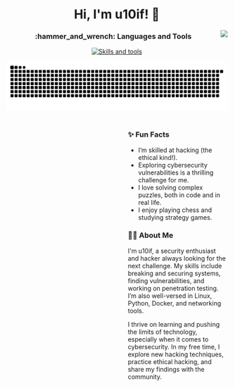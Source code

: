 

<h1 align="center">Hi, I'm u10if! 👋 </h1>
<img align="right" src="https://visitor-badge.laobi.icu/badge?page_id=pavlo_bondarenko_visitor_badge_simple&left_color=royalblue&right_color=black"  />

<h3 align="center">:hammer_and_wrench: Languages and Tools</h3>

<p align="center">
  <a href="https://skillicons.dev">
    <img src="https://skillicons.dev/icons?i=aws,azure,cpp,cmake,docker,git,github,js,linux,postgres,py,dotnet,unreal,pycharm" alt="Skills and tools"/>
  </a>
</p>


![GitHub Snake](https://github.com/OfficialCodeVoyage/OfficialCodeVoyage/blob/6df7b29dd8219f717a53420721b40af395f5e4b0/github-snake-dark.svg)


<div style="display: flex; justify-content: space-between; align-items: flex-start; margin-top: 20px;">
    <!-- Left Column: Metrics -->
    <div style="flex: 1; max-width: 45%;">
    </div>


  <div style="flex: 1; max-width: 45%; text-align: left; margin-left: 20px;">

<h3>✨ Fun Facts</h3>
        <ul>
            <li>I’m skilled at hacking (the ethical kind!).</li>
            <li>Exploring cybersecurity vulnerabilities is a thrilling challenge for me.</li>
            <li>I love solving complex puzzles, both in code and in real life.</li>
            <li>I enjoy playing chess and studying strategy games.</li>
        </ul>
        
  <h3>🧑‍💻 About Me</h3>
        <p>
            I'm u10if, a security enthusiast and hacker always looking for the next challenge. My skills include breaking and securing systems, finding vulnerabilities, and working on penetration testing. I’m also well-versed in Linux, Python, Docker, and networking tools.
        </p>
        <p>
            I thrive on learning and pushing the limits of technology, especially when it comes to cybersecurity. In my free time, I explore new hacking techniques, practice ethical hacking, and share my findings with the community.
        </p>
    </div>
</div>

